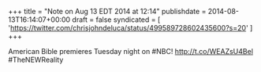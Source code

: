 +++
title = "Note on Aug 13 EDT 2014 at 12:14"
publishdate = 2014-08-13T16:14:07+00:00
draft = false
syndicated = [ 'https://twitter.com/chrisjohndeluca/status/499589728602435600?s=20' ]
+++

American Bible premieres Tuesday night on #NBC! http://t.co/WEAZsU4Bel #TheNEWReality
